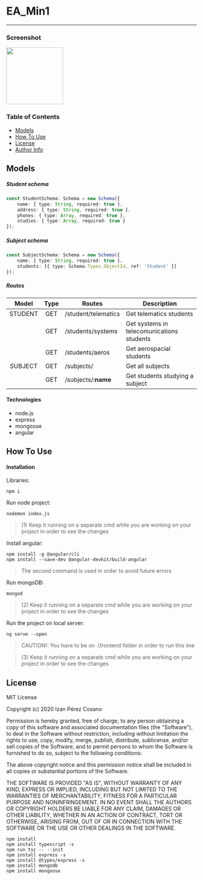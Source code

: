 # EA_Min1
---

### Screenshot
<img src="https://user-images.githubusercontent.com/7610219/68511140-8ee4a600-0275-11ea-9bd8-d5b3d5029f79.png" width="150"> 

### Table of Contents

- [Models](#models)
- [How To Use](#how-to-use)
- [License](#license)
- [Author Info](#author-info)

## Models

##### Student schema

```typescript
const StudentSchema: Schema = new Schema({
    name: { type: String, required: true },
    address: { type: String, required: true },
    phones: { type: Array, required: true },
    studies: { type: Array, required: true }
});
```

##### Subject schema

```typescript
const SubjectSchema: Schema = new Schema({
    name: { type: String, required: true },
    students: [{ type: Schema.Types.ObjectId, ref: 'Student' }]
});
```

##### Routes

| Model | Type | Routes | Description |
| :---:| :---: | --- | --- |
| STUDENT | GET | /student/telematics | Get telematics students |
|  | GET | /students/systems | Get systems in telecomunications students |
|  | GET | /students/aeros | Get aerospacial students |
| SUBJECT | GET | /subjects/ | Get all subjects |
|  | GET | /subjects/**:name** | Get students studying a subject |
#### Technologies

- node.js
- express
- mongoose
- angular

## How To Use

#### Installation

Libraries:

```
npm i
```

Run node project:

```
nodemon index.js
```
>(1) Keep it running on a separate cmd while you are working on your project in order to see the changes   

Install angular:

```
npm install -g @angular/cli
npm install --save-dev @angular-devkit/build-angular
```

>The second command is used in order to avoid future errors

Run mongoDB:

```
mongod
```

>(2) Keep it running on a separate cmd while you are working on your project in order to see the changes  

Run the project on local server:

```
ng serve --open
```
>CAUTION!: You have to be on .\frontend folder in order to run this line 

>(3) Keep it running on a separate cmd while you are working on your project in order to see the changes   

## License

MIT License

Copyright (c) 2020 Izan Pérez Cosano

Permission is hereby granted, free of charge, to any person obtaining a copy
of this software and associated documentation files (the "Software"), to deal
in the Software without restriction, including without limitation the rights
to use, copy, modify, merge, publish, distribute, sublicense, and/or sell
copies of the Software, and to permit persons to whom the Software is
furnished to do so, subject to the following conditions:

The above copyright notice and this permission notice shall be included in all
copies or substantial portions of the Software.

THE SOFTWARE IS PROVIDED "AS IS", WITHOUT WARRANTY OF ANY KIND, EXPRESS OR
IMPLIED, INCLUDING BUT NOT LIMITED TO THE WARRANTIES OF MERCHANTABILITY,
FITNESS FOR A PARTICULAR PURPOSE AND NONINFRINGEMENT. IN NO EVENT SHALL THE
AUTHORS OR COPYRIGHT HOLDERS BE LIABLE FOR ANY CLAIM, DAMAGES OR OTHER
LIABILITY, WHETHER IN AN ACTION OF CONTRACT, TORT OR OTHERWISE, ARISING FROM,
OUT OF OR IN CONNECTION WITH THE SOFTWARE OR THE USE OR OTHER DEALINGS IN THE
SOFTWARE.

```
npm install
npm install typescript -s
npm run tsc -- --init
npm install express -s
npm install @types/express -s
npm install mongodb
npm install mongoose
```
